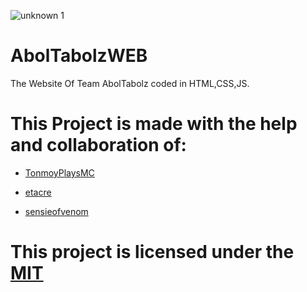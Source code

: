 ![unknown 1](https://user-images.githubusercontent.com/80240062/144802270-24a077f2-86c7-488e-be25-0e57462cc4ec.png)
# AbolTabolzWEB
The Website Of Team AbolTabolz coded in HTML,CSS,JS.

# This Project is made with the help and collaboration of:
 
- [TonmoyPlaysMC](https://github.com/ik-whoim)

- [etacre](https://github.com/etacre)

- [sensieofvenom](https://github.com/legendlife)
  
# This project is licensed under the [MIT](LICENSE)
 
